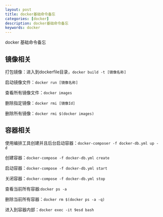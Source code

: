 ```yaml
---
layout: post
title: docker基础命令备忘
categories: [docker]
description: docker基础命令备忘
keywords: docker
---
```


docker 基础命令备忘

## 镜像相关 

打包镜像：进入到dockerfile目录，`docker build -t [镜像名称]`

启动镜像文件：`docker run [镜像名称]`

查看所有镜像文件：`docker images`

删除指定镜像：`docker rmi [镜像Id]`

删除所有镜像：`docker rmi $(docker images)`

## 容器相关

使用编排工具创建并且后台启动容器：`docker-composer -f docker-db.yml up -d`

创建容器：`docker-compose -f docker-db.yml create`

启动容器：`docker-compose -f docker-db.yml start`

关闭容器：`docker-compose -f docker-db.yml stop`

查看当前所有容器:`docker ps -a`

删除当前所有容器：`docker rm $(docker ps -a -q)`

进入到容器内部：`docker exec -it 9esd bash`
